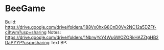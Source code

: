 # BeeGame
Build:
https://drive.google.com/drive/folders/188Vx0hxG8CnD0Vv2NC12a5DZFf-c8twm?usp=sharing
Notes:
https://drive.google.com/drive/folders/1NbrwYcY4Wu6WOZORkHAZZtgHB2DaPYYP?usp=sharing
Text BP:
